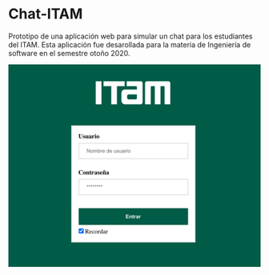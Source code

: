# Chat-ITAM

Prototipo de una aplicación web para simular un chat para los estudiantes del ITAM.
Esta aplicación fue desarollada para la materia de Ingeniería de software en el semestre
otoño 2020.

[![Drag Racing](Chat/assets/img/chat-itam.png)](https://ingenieria-de-software-itam-2020.github.io/Equipo-sin-equipo-/Chat/)
